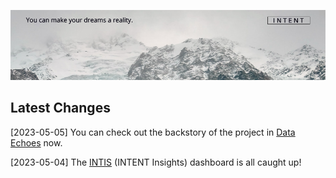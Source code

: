 ![Logo](logo.png)

## Latest Changes

[2023-05-05] You can check out the backstory of the project in [Data Echoes](https://github.com/linfri/data-echoes) now.

[2023-05-04] The [INTIS](https://github.com/linfri/INTENT/tree/main/INTIS) (INTENT Insights) dashboard is all caught up! 
